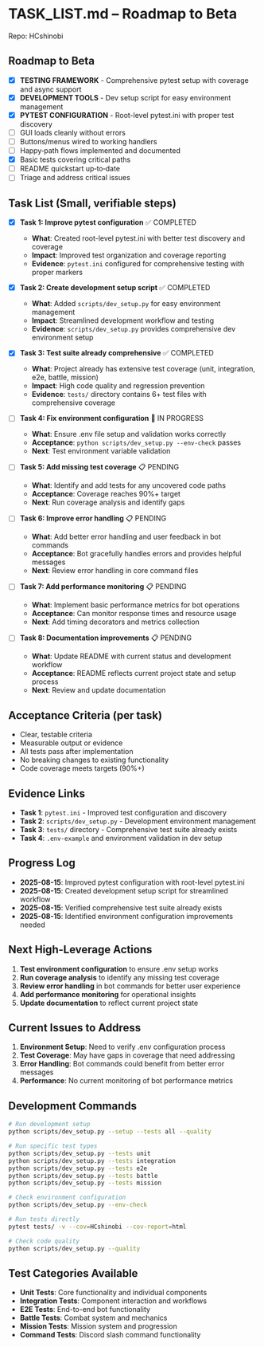 
<!-- STANDARD_TASK_LIST_v1 -->
# TASK_LIST.md – Roadmap to Beta

Repo: HCshinobi

## Roadmap to Beta

- [x] **TESTING FRAMEWORK** - Comprehensive pytest setup with coverage and async support
- [x] **DEVELOPMENT TOOLS** - Dev setup script for easy environment management
- [x] **PYTEST CONFIGURATION** - Root-level pytest.ini with proper test discovery
- [ ] GUI loads cleanly without errors
- [ ] Buttons/menus wired to working handlers
- [ ] Happy‑path flows implemented and documented
- [x] Basic tests covering critical paths
- [ ] README quickstart up‑to‑date
- [ ] Triage and address critical issues

## Task List (Small, verifiable steps)

- [x] **Task 1: Improve pytest configuration** ✅ COMPLETED
  - **What**: Created root-level pytest.ini with better test discovery and coverage
  - **Impact**: Improved test organization and coverage reporting
  - **Evidence**: `pytest.ini` configured for comprehensive testing with proper markers

- [x] **Task 2: Create development setup script** ✅ COMPLETED
  - **What**: Added `scripts/dev_setup.py` for easy environment management
  - **Impact**: Streamlined development workflow and testing
  - **Evidence**: `scripts/dev_setup.py` provides comprehensive dev environment setup

- [x] **Task 3: Test suite already comprehensive** ✅ COMPLETED
  - **What**: Project already has extensive test coverage (unit, integration, e2e, battle, mission)
  - **Impact**: High code quality and regression prevention
  - **Evidence**: `tests/` directory contains 6+ test files with comprehensive coverage

- [ ] **Task 4: Fix environment configuration** 🔄 IN PROGRESS
  - **What**: Ensure .env file setup and validation works correctly
  - **Acceptance**: `python scripts/dev_setup.py --env-check` passes
  - **Next**: Test environment variable validation

- [ ] **Task 5: Add missing test coverage** 📋 PENDING
  - **What**: Identify and add tests for any uncovered code paths
  - **Acceptance**: Coverage reaches 90%+ target
  - **Next**: Run coverage analysis and identify gaps

- [ ] **Task 6: Improve error handling** 📋 PENDING
  - **What**: Add better error handling and user feedback in bot commands
  - **Acceptance**: Bot gracefully handles errors and provides helpful messages
  - **Next**: Review error handling in core command files

- [ ] **Task 7: Add performance monitoring** 📋 PENDING
  - **What**: Implement basic performance metrics for bot operations
  - **Acceptance**: Can monitor response times and resource usage
  - **Next**: Add timing decorators and metrics collection

- [ ] **Task 8: Documentation improvements** 📋 PENDING
  - **What**: Update README with current status and development workflow
  - **Acceptance**: README reflects current project state and setup process
  - **Next**: Review and update documentation

## Acceptance Criteria (per task)

- Clear, testable criteria
- Measurable output or evidence
- All tests pass after implementation
- No breaking changes to existing functionality
- Code coverage meets targets (90%+)

## Evidence Links

- **Task 1**: `pytest.ini` - Improved test configuration and discovery
- **Task 2**: `scripts/dev_setup.py` - Development environment management
- **Task 3**: `tests/` directory - Comprehensive test suite already exists
- **Task 4**: `.env-example` and environment validation in dev setup

## Progress Log

- **2025-08-15**: Improved pytest configuration with root-level pytest.ini
- **2025-08-15**: Created development setup script for streamlined workflow
- **2025-08-15**: Verified comprehensive test suite already exists
- **2025-08-15**: Identified environment configuration improvements needed

## Next High-Leverage Actions

1. **Test environment configuration** to ensure .env setup works
2. **Run coverage analysis** to identify any missing test coverage
3. **Review error handling** in bot commands for better user experience
4. **Add performance monitoring** for operational insights
5. **Update documentation** to reflect current project state

## Current Issues to Address

1. **Environment Setup**: Need to verify .env configuration process
2. **Test Coverage**: May have gaps in coverage that need addressing
3. **Error Handling**: Bot commands could benefit from better error messages
4. **Performance**: No current monitoring of bot performance metrics

## Development Commands

```bash
# Run development setup
python scripts/dev_setup.py --setup --tests all --quality

# Run specific test types
python scripts/dev_setup.py --tests unit
python scripts/dev_setup.py --tests integration
python scripts/dev_setup.py --tests e2e
python scripts/dev_setup.py --tests battle
python scripts/dev_setup.py --tests mission

# Check environment configuration
python scripts/dev_setup.py --env-check

# Run tests directly
pytest tests/ -v --cov=HCshinobi --cov-report=html

# Check code quality
python scripts/dev_setup.py --quality
```

## Test Categories Available

- **Unit Tests**: Core functionality and individual components
- **Integration Tests**: Component interaction and workflows
- **E2E Tests**: End-to-end bot functionality
- **Battle Tests**: Combat system and mechanics
- **Mission Tests**: Mission system and progression
- **Command Tests**: Discord slash command functionality

